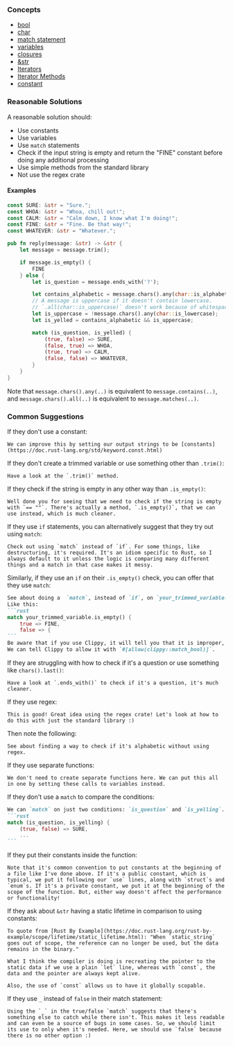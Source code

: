 ### Concepts

- [bool](https://doc.rust-lang.org/std/primitive.bool.html)
- [char](https://doc.rust-lang.org/std/char/index.html)
- [match statement](https://doc.rust-lang.org/1.2.0/book/match.html)
- [variables](https://doc.rust-lang.org/book/ch03-01-variables-and-mutability.html)
- [closures](https://doc.rust-lang.org/book/ch13-01-closures.html)
- [&str](https://doc.rust-lang.org/std/primitive.str.html)
- [Iterators](https://doc.rust-lang.org/std/iter/trait.Iterator.html)
- [Iterator Methods](https://doc.rust-lang.org/std/iter/trait.Iterator.html#provided-methods)
- [constant](https://doc.rust-lang.org/std/keyword.const.html)

### Reasonable Solutions

A reasonable solution should:

- Use constants
- Use variables
- Use `match` statements
- Check if the input string is empty and return the "FINE" constant
before doing any additional processing
- Use simple methods from the standard library
- Not use the regex crate

#### Examples

```rust
const SURE: &str = "Sure.";
const WHOA: &str = "Whoa, chill out!";
const CALM: &str = "Calm down, I know what I'm doing!";
const FINE: &str = "Fine. Be that way!";
const WHATEVER: &str = "Whatever.";

pub fn reply(message: &str) -> &str {
    let message = message.trim();

    if message.is_empty() {
        FINE
    } else {
        let is_question = message.ends_with('?');

        let contains_alphabetic = message.chars().any(char::is_alphabetic);
        // A message is uppercase if it doesn't contain lowercase.
        // `.all(char::is_uppercase)` doesn't work because of whitespace/punctuation
        let is_uppercase = !message.chars().any(char::is_lowercase);
        let is_yelled = contains_alphabetic && is_uppercase;

        match (is_question, is_yelled) {
            (true, false) => SURE,
            (false, true) => WHOA,
            (true, true) => CALM,
            (false, false) => WHATEVER,
        }
    }
}
```

Note that `message.chars().any(..)` is equivalent to `message.contains(..)`, and `message.chars().all(..)` is equivalent to `message.matches(..)`.

### Common Suggestions

If they don't use a constant:
```
We can improve this by setting our output strings to be [constants](https://doc.rust-lang.org/std/keyword.const.html)
```

If they don't create a trimmed variable or use something other than `.trim()`:
```
Have a look at the `.trim()` method.
```

If they check if the string is empty in any other way than `.is_empty()`:
```
Well done you for seeing that we need to check if the string is empty with `== ""`. There's actually a method, `.is_empty()`, that we can use instead, which is much cleaner.
```

If they use `if` statements, you can alternatively suggest that they try out using `match`:
```
Check out using `match` instead of `if`. For some things, like destructuring, it's required. It's an idiom specific to Rust, so I always default to it unless the logic is comparing many different things and a match in that case makes it messy.
```

Similarly, if they use an `if` on their `.is_empty()` check, you can offer that they use `match`:

````md
See about doing a  `match`, instead of `if`, on `your_trimmed_variable.is_empty()`. And, if it's `true`, instantly output our "Fine. Be that way!" constant. Then, everything else will be in the `false` arm.
Like this:
```rust
match your_trimmed_variable.is_empty() {
    true => FINE,
    false => {
```
Be aware that if you use Clippy, it will tell you that it is improper, it's purely a stylistic choice :)
We can tell Clippy to allow it with `#[allow(clippy::match_bool)]`.
````

If they are struggling with how to check if it's a question or use something like `chars().last()`:
```
Have a look at `.ends_with()` to check if it's a question, it's much cleaner.
```

If they use regex:
```
This is good! Great idea using the regex crate! Let's look at how to do this with just the standard library :)
```
Then note the following:
```
See about finding a way to check if it's alphabetic without using regex.
```

If they use separate functions:
```
We don't need to create separate functions here. We can put this all in one by setting these calls to variables instead.
```

If they don't use a `match` to compare the conditions:
````md
We can `match` on just two conditions: `is_question` and `is_yelling`. Like this:
```rust
match (is_question, is_yelling) {
    (true, false) => SURE,
    ...
```
````

If they put their constants inside the function:
```
Note that it's common convention to put constants at the beginning of a file like I've done above. If it's a public constant, which is typical, we put it following our `use` lines, along with `struct`s and `enum`s. If it's a private constant, we put it at the beginning of the scope of the function. But, either way doesn't affect the performance or functionality!
```

If they ask about `&str` having a static lifetime in comparison to using constants:
```
To quote from [Rust By Example](https://doc.rust-lang.org/rust-by-example/scope/lifetime/static_lifetime.html): "When `static_string` goes out of scope, the reference can no longer be used, but the data remains in the binary."

What I think the compiler is doing is recreating the pointer to the static data if we use a plain `let` line, whereas with `const`, the data and the pointer are always kept alive.

Also, the use of `const` allows us to have it globally scopable.
```

If they use `_` instead of `false` in their match statement:
```
Using the `_` in the true/false `match` suggests that there's something else to catch while there isn't. This makes it less readable and can even be a source of bugs in some cases. So, we should limit its use to only when it's needed. Here, we should use `false` because there is no other option :)
```
